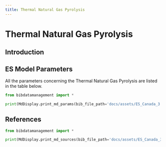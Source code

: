 ```yaml
---
title: Thermal Natural Gas Pyrolysis
---
```


# Thermal Natural Gas Pyrolysis

## Introduction

## ES Model Parameters

All the parameters concerning the Thermal Natural Gas Pyrolysis are
listed in the table below.

```python exec="on"
from bibdatamanagement import *

print(MdDisplay.print_md_params(bib_file_path='docs/assets/ES_Canada_3.bib',filter_entry='NG_PYROLYSIS_THERMAL'))
```

## References

```python exec="on"
from bibdatamanagement import *

print(MdDisplay.print_md_sources(bib_file_path='docs/assets/ES_Canada_3.bib',filter_entry='NG_PYROLYSIS_THERMAL'))
```
